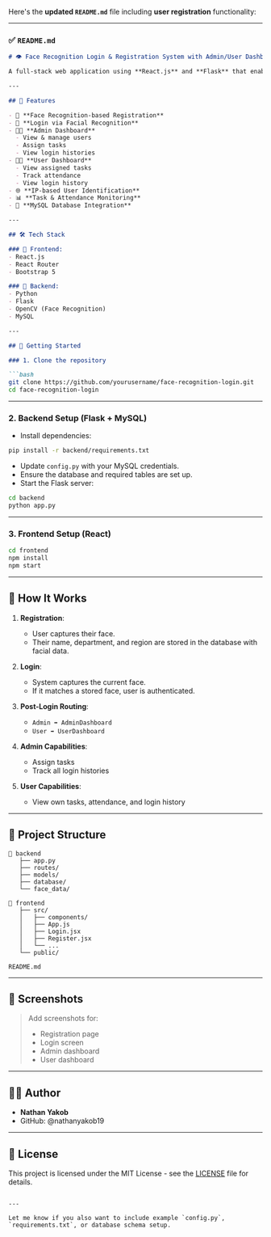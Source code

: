 Here's the **updated `README.md`** file including **user registration** functionality:

---

### ✅ `README.md`

````markdown
# 👁️ Face Recognition Login & Registration System with Admin/User Dashboard

A full-stack web application using **React.js** and **Flask** that enables users to **register and log in using facial recognition**. The app features two separate dashboards for **admins** and **users**, and includes attendance tracking, login history, and task assignment.

---

## 📌 Features

- 👤 **Face Recognition-based Registration**
- 🔐 **Login via Facial Recognition**
- 🧑‍💼 **Admin Dashboard**
  - View & manage users
  - Assign tasks
  - View login histories
- 🧑‍💻 **User Dashboard**
  - View assigned tasks
  - Track attendance
  - View login history
- 🌐 **IP-based User Identification**
- 📊 **Task & Attendance Monitoring**
- 💾 **MySQL Database Integration**

---

## 🛠️ Tech Stack

### 🔹 Frontend:
- React.js
- React Router
- Bootstrap 5

### 🔹 Backend:
- Python
- Flask
- OpenCV (Face Recognition)
- MySQL

---

## 🚀 Getting Started

### 1. Clone the repository

```bash
git clone https://github.com/yourusername/face-recognition-login.git
cd face-recognition-login
````

---

### 2. Backend Setup (Flask + MySQL)

* Install dependencies:

```bash
pip install -r backend/requirements.txt
```

* Update `config.py` with your MySQL credentials.
* Ensure the database and required tables are set up.
* Start the Flask server:

```bash
cd backend
python app.py
```

---

### 3. Frontend Setup (React)

```bash
cd frontend
npm install
npm start
```

---

## 🧪 How It Works

1. **Registration**:

   * User captures their face.
   * Their name, department, and region are stored in the database with facial data.

2. **Login**:

   * System captures the current face.
   * If it matches a stored face, user is authenticated.

3. **Post-Login Routing**:

   * `Admin ➡️ AdminDashboard`
   * `User ➡️ UserDashboard`

4. **Admin Capabilities**:

   * Assign tasks
   * Track all login histories

5. **User Capabilities**:

   * View own tasks, attendance, and login history

---

## 📂 Project Structure

```
📁 backend
   ├── app.py
   ├── routes/
   ├── models/
   ├── database/
   └── face_data/

📁 frontend
   ├── src/
   │   ├── components/
   │   ├── App.js
   │   ├── Login.jsx
   │   ├── Register.jsx
   │   └── ...
   └── public/

README.md
```

---

## 📸 Screenshots

> Add screenshots for:
>
> * Registration page
> * Login screen
> * Admin dashboard
> * User dashboard

---

## 🙋‍♂️ Author

* **Nathan Yakob**
* GitHub: @nathanyakob19

---

## 📄 License

This project is licensed under the MIT License - see the [LICENSE](LICENSE) file for details.

```

---

Let me know if you also want to include example `config.py`, `requirements.txt`, or database schema setup.
```

